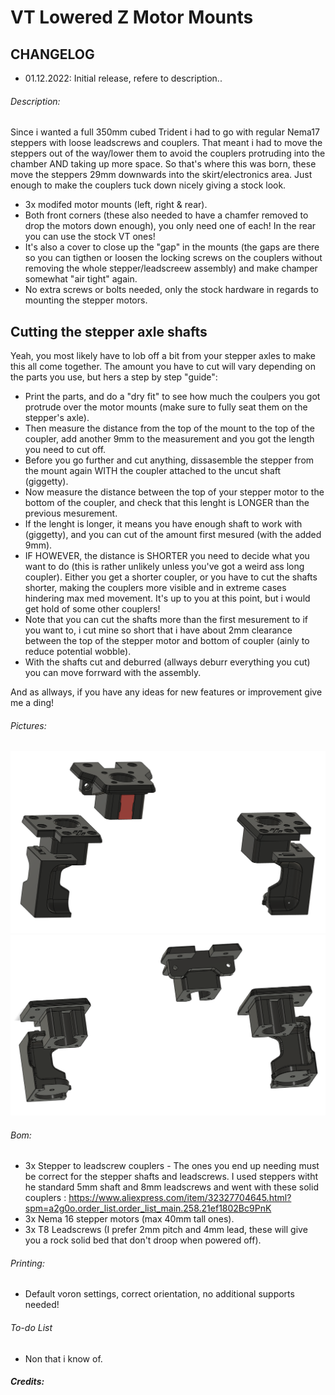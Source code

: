 # VT Lowered Z Motor Mounts

## CHANGELOG
- 01.12.2022: Initial release, refere to description..

###### Description:
Since i wanted a full 350mm cubed Trident i had to go with regular Nema17 steppers with loose leadscrews and couplers. That meant i had to move the steppers out of the way/lower them to avoid the couplers protruding into the chamber AND taking up more space.
So that's where this was born, these move the steppers 29mm downwards into the skirt/electronics area. Just enough to make the couplers tuck down nicely giving a stock look.

- 3x modifed motor mounts (left, right & rear).
- Both front corners (these also needed to have a chamfer removed to drop the motors down enough), you only need one of each! In the rear you can use the stock VT ones!
- It's also a cover to close up the "gap" in the mounts (the gaps are there so you can tigthen or loosen the locking screws on the couplers without removing the whole stepper/leadscreew assembly) and make  champer somewhat "air tight" again.
- No extra screws or bolts needed, only the stock hardware in regards to mounting the stepper motors.

## Cutting the stepper axle shafts

Yeah, you most likely have to lob off a bit from your stepper axles to make this all come together. The amount you have to cut will vary depending on the parts you use, but hers a step by step "guide":
- Print the parts, and do a "dry fit" to see how much the coulpers you got protrude over the motor mounts (make sure to fully seat them on the stepper's axle).
- Then measure the distance from the top of the mount to the top of the coupler, add another 9mm to the measurement and you got the length you need to cut off.
- Before you go further and cut anything, dissasemble the stepper from the mount again WITH the coupler attached to the uncut shaft (giggetty). 
- Now measure the distance between the top of your stepper motor to the bottom of the coupler, and check that this lenght is LONGER than the previous mesurement.
- If the lenght is longer, it means you have enough shaft to work with (giggetty), and you can cut of the amount first mesured (with the added 9mm).
- IF HOWEVER, the distance is SHORTER you need to decide what you want to do (this is rather unlikely unless you've got a weird ass long coupler). Either you get a shorter coupler, or you have to cut the shafts shorter, making the couplers more visible and in extreme cases hindering max med movement. It's up to you at this point, but i would get hold of some other couplers!
- Note that you can cut the shafts more than the first mesurement to if you want to, i cut mine so short that i have about 2mm clearance between the top of the stepper motor and bottom of coupler (ainly to reduce potential wobble).
- With the shafts cut and deburred (allways deburr everything you cut) you can move forrward with the assembly.

And as allways, if you have any ideas for new features or improvement give me a ding!

###### Pictures:
![](./pics/1.png)
![](./pics/2.png)

###### Bom:
- 3x Stepper to leadscrew couplers - The ones you end up needing must be correct for the stepper shafts and leadscrews. I used steppers witht he standard 5mm shaft and 8mm leadscrews and went with these solid couplers : https://www.aliexpress.com/item/32327704645.html?spm=a2g0o.order_list.order_list_main.258.21ef1802Bc9PnK
- 3x Nema 16 stepper motors (max 40mm tall ones).
- 3x T8 Leadscrews (I prefer 2mm pitch and 4mm lead, these will give you a rock solid bed that don't droop when powered off).

###### Printing:
- Default voron settings, correct orientation, no additional supports needed!

###### To-do List
- Non that i know of.

##### Credits: